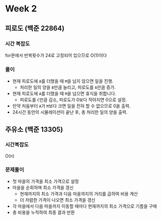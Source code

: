 # Week 2

## 피로도 (백준 22864)

### 시간 복잡도
for문에서 반복횟수가 24로 고정되어 있으므로 O(1)이다

### 풀이
- 현재 피로도에 `A`를 더했을 때 `M`을 넘지 않으면 일을 진행.
  - 처리한 일의 양을 `B`만큼 늘리고, 피로도를 `A`만큼 증가.
- 현재 피로도에 `A`를 더했을 때 `M`을 넘으면 휴식을 취합니다.
  - 피로도를 `C`만큼 감소, 피로도가 0보다 작아지면 0으로 설정.
- 만약 처음부터 `A`가 `M`보다 크면 일을 전혀 할 수 없으므로 0을 출력.
- 24시간 동안의 시뮬레이션이 끝난 후, 총 처리한 일의 양을 출력.

## 주유소 (백준 13305)

### 시간복잡도 
O(n)

### 문제풀이
- 첫 마을의 가격을 최소 가격으로 설정
- 마을을 순회하며 최소 가격을 갱신
  - 현재까지의 최소 가격과 다음 마을까지의 거리를 곱하여 비용 계산
  - 더 저렴한 가격이 나오면 최소 가격을 갱신
- 각 마을에서 다음 마을까지 이동할 때마다 현재까지의 최소 가격으로 기름을 구매
- 총 비용을 누적하여 최종 결과 반환

